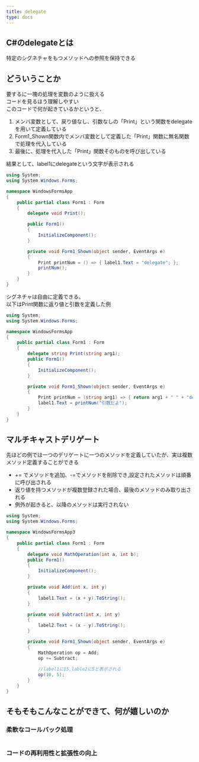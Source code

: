 ```yaml
---
title: delegate
type: docs
---
```


## C#のdelegateとは

特定のシグネチャをもつメソッドへの参照を保持できる

## どういうことか

要するに一塊の処理を変数のように扱える  
コードを見るほう理解しやすい  
このコードで何が起きているかというと、  
1. メンバ変数として、戻り値なし、引数なしの「Print」という関数をdelegateを用いて定義している  
2. Form1_Shown関数内でメンバ変数として定義した「Print」関数に無名関数で処理を代入している  
3. 最後に、処理を代入した「Print」関数そのものを呼び出している

結果として、label1にdelegateという文字が表示される

```C#
using System;
using System.Windows.Forms;

namespace WindowsFormsApp
{
    public partial class Form1 : Form
    {
        delegate void Print();

        public Form1()
        {
            InitializeComponent();
        }

        private void Form1_Shown(object sender, EventArgs e)
        {
            Print printNum = () => { label1.Text = "delegate"; };
            printNum();
        }
    }
}

```

シグネチャは自由に定義できる。  
以下はPrint関数に返り値と引数を定義した例  

```C#
using System;
using System.Windows.Forms;

namespace WindowsFormsApp
{
    public partial class Form1 : Form
    {
        delegate string Print(string arg1);
        public Form1()
        {
            InitializeComponent();
        }

        private void Form1_Shown(object sender, EventArgs e)
        {
            Print printNum = (string arg1) => { return arg1 + " " + "delegate"; };
            label1.Text = printNum("引数だよ");
        }
    }
}

```

## マルチキャストデリゲート

先ほどの例では一つのデリゲートに一つのメソッドを定義していたが、実は複数メソッド定義することができる  
* += でメソッドを追加、-=でメソッドを削除でき,設定されたメソッドは順番に呼び出される  
* 返り値を持つメソッドが複数登録された場合、最後のメソッドのみ取り出される  
* 例外が起きると、以降のメソッドは実行されない  

```C#
using System;
using System.Windows.Forms;

namespace WindowsFormsApp3
{
    public partial class Form1 : Form
    {
        delegate void MathOperation(int a, int b);
        public Form1()
        {
            InitializeComponent();
        }

        private void Add(int x, int y)
        {
            label1.Text = (x + y).ToString();
        }

        private void Subtract(int x, int y)
        {
            label2.Text = (x - y).ToString();
        }

        private void Form1_Shown(object sender, EventArgs e)
        {
            MathOperation op = Add;
            op += Subtract;
            
            //label1に15,lable2に5と表示される
            op(10, 5);
        }
    }
}

```


## そもそもこんなことができて、何が嬉しいのか

### 柔軟なコールバック処理

```C#

```
### コードの再利用性と拡張性の向上

```C#

```